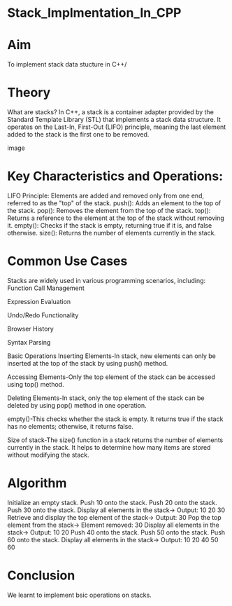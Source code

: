 # Stack_Implmentation_In_CPP
# Aim
To implement stack data stucture in C++/

# Theory
What are stacks?
In C++, a stack is a container adapter provided by the Standard Template Library (STL) that implements a stack data structure. It operates on the Last-In, First-Out (LIFO) principle, meaning the last element added to the stack is the first one to be removed.

image
# Key Characteristics and Operations:
LIFO Principle: Elements are added and removed only from one end, referred to as the "top" of the stack.
push(): Adds an element to the top of the stack.
pop(): Removes the element from the top of the stack.
top(): Returns a reference to the element at the top of the stack without removing it.
empty(): Checks if the stack is empty, returning true if it is, and false otherwise.
size(): Returns the number of elements currently in the stack.
# Common Use Cases
Stacks are widely used in various programming scenarios, including: Function Call Management

Expression Evaluation

Undo/Redo Functionality

Browser History

Syntax Parsing

Basic Operations
Inserting Elements-In stack, new elements can only be inserted at the top of the stack by using push() method.

Accessing Elements-Only the top element of the stack can be accessed using top() method.

Deleting Elements-In stack, only the top element of the stack can be deleted by using pop() method in one operation.

empty()-This checks whether the stack is empty. It returns true if the stack has no elements; otherwise, it returns false.

Size of stack-The size() function in a stack returns the number of elements currently in the stack. It helps to determine how many items are stored without modifying the stack.

# Algorithm
Initialize an empty stack.
Push 10 onto the stack.
Push 20 onto the stack.
Push 30 onto the stack.
Display all elements in the stack→ Output: 10 20 30
Retrieve and display the top element of the stack→ Output: 30
Pop the top element from the stack→ Element removed: 30
Display all elements in the stack→ Output: 10 20
Push 40 onto the stack.
Push 50 onto the stack.
Push 60 onto the stack.
Display all elements in the stack→ Output: 10 20 40 50 60

# Conclusion
We learnt to implement bsic operations on stacks.
